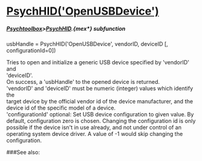 # [PsychHID('OpenUSBDevice')](PsychHID-OpenUSBDevice) 
##### [Psychtoolbox](Psychtoolbox)>[PsychHID](PsychHID).{mex*} subfunction

usbHandle = PsychHID('OpenUSBDevice', vendorID, deviceID [, configurationId=0])

Tries to open and initialize a generic USB device specified by 'vendorID' and  
'deviceID'.  
On success, a 'usbHandle' to the opened device is returned.  
'vendorID' and 'deviceID' must be numeric (integer) values which identify the  
target device by the official vendor id of the device manufacturer, and the  
device id of the specific model of a device.  
'configurationId' optional: Set USB device configuration to given value. By  
default, configuration zero is chosen. Changing the configuration id is only  
possible if the device isn't in use already, and not under control of an  
operating system device driver. A value of -1 would skip changing the  
configuration.  
  


###See also:


